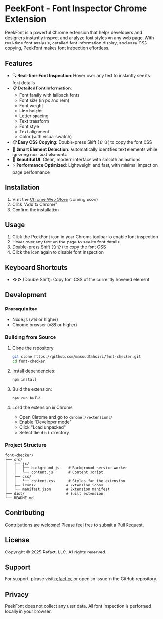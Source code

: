 # PeekFont - Font Inspector Chrome Extension

PeekFont is a powerful Chrome extension that helps developers and designers instantly inspect and analyze font styles on any web page. With real-time font analysis, detailed font information display, and easy CSS copying, PeekFont makes font inspection effortless.

## Features

- 🔍 **Real-time Font Inspection**: Hover over any text to instantly see its font details
- 📋 **Detailed Font Information**:
  - Font family with fallback fonts
  - Font size (in px and rem)
  - Font weight
  - Line height
  - Letter spacing
  - Text transform
  - Font style
  - Text alignment
  - Color (with visual swatch)
- 📋 **Easy CSS Copying**: Double-press Shift (⇧⇧) to copy the font CSS
- 🎯 **Smart Element Detection**: Automatically identifies text elements while ignoring non-text elements
- 🎨 **Beautiful UI**: Clean, modern interface with smooth animations
- ⚡ **Performance Optimized**: Lightweight and fast, with minimal impact on page performance

## Installation

1. Visit the [Chrome Web Store](https://chrome.google.com/webstore) (coming soon)
2. Click "Add to Chrome"
3. Confirm the installation

## Usage

1. Click the PeekFont icon in your Chrome toolbar to enable font inspection
2. Hover over any text on the page to see its font details
3. Double-press Shift (⇧⇧) to copy the font CSS
4. Click the icon again to disable font inspection

## Keyboard Shortcuts

- **⇧⇧** (Double Shift): Copy font CSS of the currently hovered element

## Development

### Prerequisites

- Node.js (v14 or higher)
- Chrome browser (v88 or higher)

### Building from Source

1. Clone the repository:
   ```bash
   git clone https://github.com/masoudtahsiri/font-checker.git
   cd font-checker
   ```

2. Install dependencies:
   ```bash
   npm install
   ```

3. Build the extension:
   ```bash
   npm run build
   ```

4. Load the extension in Chrome:
   - Open Chrome and go to `chrome://extensions/`
   - Enable "Developer mode"
   - Click "Load unpacked"
   - Select the `dist` directory

### Project Structure

```
font-checker/
├── src/
│   ├── js/
│   │   ├── background.js    # Background service worker
│   │   └── content.js       # Content script
│   ├── css/
│   │   └── content.css      # Styles for the extension
│   ├── icons/              # Extension icons
│   └── manifest.json       # Extension manifest
├── dist/                   # Built extension
└── README.md
```

## Contributing

Contributions are welcome! Please feel free to submit a Pull Request.

## License

Copyright © 2025 Refact, LLC. All rights reserved.

## Support

For support, please visit [refact.co](https://refact.co) or open an issue in the GitHub repository.

## Privacy

PeekFont does not collect any user data. All font inspection is performed locally in your browser. 